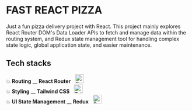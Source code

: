 # FAST REACT PIZZA

Just a fun pizza delivery project with React. This project mainly explores React Router DOM's Data Loader APIs to fetch and manage data within the routing system, and Redux state management tool for handling complex state logic, global application state, and easier maintenance.

## Tech stacks

💥 **Routing** \_\_ **React Router** &nbsp; <img src="https://reactrouter.com/_brand/react-router-stacked-color.png" alt="React Router Logo" width="24" />         
💥 **Styling** \_\_ **Tailwind CSS** &nbsp; <img src="https://upload.wikimedia.org/wikipedia/commons/d/d5/Tailwind_CSS_Logo.svg" alt="Tailwind CSS Logo" width="24" />  
💥 **UI State Management** \_\_ **Redux** &nbsp; <img src="https://raw.githubusercontent.com/reduxjs/redux/master/logo/logo.png" alt="Redux Logo" width="24" />  
